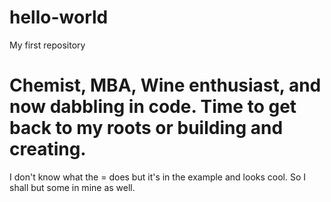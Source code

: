 # hello-world
My first repository

Chemist, MBA, Wine enthusiast, and now dabbling in code. Time to get back to my roots or building and creating. 
==============
I don't know what the = does but it's in the example and looks cool. So I shall but some in mine as well. 
